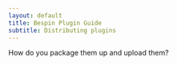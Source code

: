 ```yaml
---
layout: default
title: Bespin Plugin Guide
subtitle: Distributing plugins
---
```


How do you package them up and upload them?